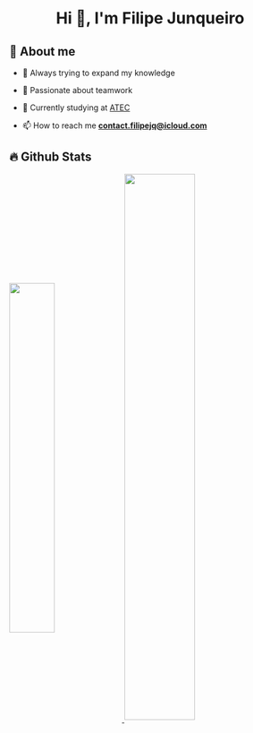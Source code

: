 <h1 align="center">Hi 👋, I'm Filipe Junqueiro</h1>

## 🧑 About me

  - 🌱 Always trying to expand my knowledge
  
  - 🤝 Passionate about teamwork
  
  - 🔭 Currently studying at [ATEC](https://www.atec.pt/)
  
  - 📫 How to reach me **contact.filipejq@icloud.com**

## 🔥 Github Stats

<a href="https://github.com/anuraghazra/github-readme-stats">
  <img width="40%" align="center" src="https://github-readme-stats.vercel.app/api?username=filipejunqueiro&show_icons=true&theme=dark" />
</a>
<a href="https://github.com/anuraghazra/convoychat">
  <img width="50%" align="center" src="https://github-readme-stats.vercel.app/api/top-langs?username=filipejunqueiro&layout=compact&langs_count=8&card_width=320&show_icons=true&theme=dark" />
</a>
